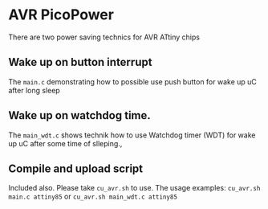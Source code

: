 # AVR PicoPower 
There are two power saving technics for AVR ATtiny chips
## Wake up on button interrupt
The `main.c` demonstrating how to possible use push button for wake up uC after long sleep
## Wake up on watchdog time.
The `main_wdt.c` shows technik how to use Watchdog timer (WDT) for wake up uC after some time of slleping.,
## Compile and upload script 
Included also. Please take `cu_avr.sh` to use.
The usage examples:
```cu_avr.sh main.c attiny85```
or 
```cu_avr.sh main_wdt.c attiny85```
